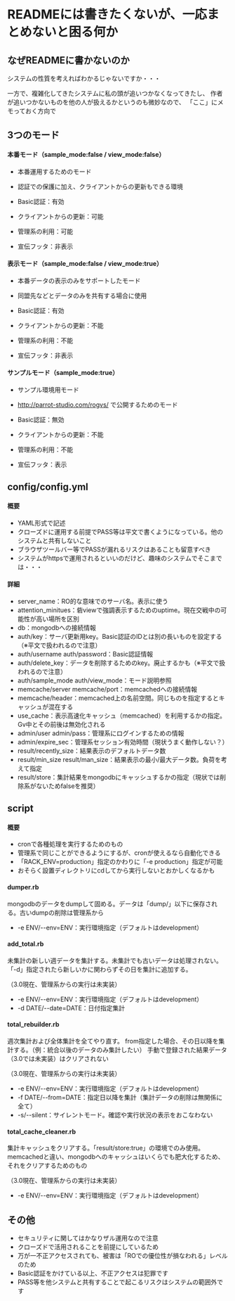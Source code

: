 READMEには書きたくないが、一応まとめないと困る何か
===============

なぜREADMEに書かないのか
---------------
システムの性質を考えればわかるじゃないですか・・・


一方で、複雑化してきたシステムに私の頭が追いつかなくなってきたし、
作者が追いつかないものを他の人が扱えるかというのも微妙なので、
「ここ」にメモっておく方向で


3つのモード
---------------
#### 本番モード（sample\_mode:false / view\_mode:false）
- 本番運用するためのモード
- 認証での保護に加え、クライアントからの更新もできる環境

 - Basic認証：有効
 - クライアントからの更新：可能
 - 管理系の利用：可能
 - 宣伝フッタ：非表示


#### 表示モード（sample\_mode:false / view\_mode:true）
- 本番データの表示のみをサポートしたモード
- 同盟先などとデータのみを共有する場合に使用

 - Basic認証：有効
 - クライアントからの更新：不能
 - 管理系の利用：不能
 - 宣伝フッタ：非表示


#### サンプルモード（sample\_mode:true）
- サンプル環境用モード
- http://parrot-studio.com/rogvs/ で公開するためのモード

 - Basic認証：無効
 - クライアントからの更新：不能
 - 管理系の利用：不能
 - 宣伝フッタ：表示


config/config.yml
---------------
#### 概要
- YAML形式で記述
- クローズドに運用する前提でPASS等は平文で書くようになっている。他のシステムと共有しないこと
 - ブラウザツールバー等でPASSが漏れるリスクはあることも留意すべき
 - システムがhttpsで運用されるといいのだけど、趣味のシステムでそこまでは・・・

#### 詳細
- server\_name：RO的な意味でのサーバ名。表示に使う
- attention\_minitues：砦viewで強調表示するためのuptime。現在交戦中の可能性が高い場所を区別
- db：mongodbへの接続情報
- auth/key：サーバ更新用key。Basic認証のIDとは別の長いものを設定する（※平文で扱われるので注意）
- auth/username auth/password：Basic認証情報
- auth/delete_key：データを削除するためのkey。廃止するかも（※平文で扱われるので注意）
- auth/sample\_mode auth/view\_mode：モード説明参照
- memcache/server memcache/port：memcachedへの接続情報
- memcache/header：memcached上の名前空間。同じものを指定するとキャッシュが混在する
- use\_cache：表示高速化キャッシュ（memcached）を利用するかの指定。Gv中とその前後は無効化される
- admin/user admin/pass：管理系にログインするための情報
- admin/expire\_sec：管理系セッション有効時間（現状うまく動作しない？）
- result/recently\_size：結果表示のデフォルトデータ数
- result/min\_size result/man\_size：結果表示の最小/最大データ数。負荷を考えて指定
- result/store：集計結果をmongodbにキャッシュするかの指定（現状では削除系がないためfalseを推奨）


script
---------------
#### 概要
- cronで各種処理を実行するためのもの
- 管理系で同じことができるようにするが、cronが使えるなら自動化できる
- 「RACK_ENV=production」指定のかわりに「-e production」指定が可能
- おそらく設置ディレクトリにcdしてから実行しないとおかしくなるかも

#### dumper.rb
mongodbのデータをdumpして固める。データは「dump/」以下に保存される。古いdumpの削除は管理系から

- -e ENV/--env=ENV：実行環境指定（デフォルトはdevelopment）

#### add_total.rb
未集計の新しい週データを集計する。未集計でも古いデータは処理されない。
「-d」指定されたら新しいかに関わらずその日を集計に追加する。


（3.0現在、管理系からの実行は未実装）

- -e ENV/--env=ENV：実行環境指定（デフォルトはdevelopment）
- -d DATE/--date=DATE：日付指定集計

#### total_rebuilder.rb
週次集計および全体集計を全てやり直す。
from指定した場合、その日以降を集計する。（例：統合以後のデータのみ集計したい）
手動で登録された結果データ（3.0では未実装）はクリアされない


（3.0現在、管理系からの実行は未実装）

- -e ENV/--env=ENV：実行環境指定（デフォルトはdevelopment）
- -f DATE/--from=DATE：指定日以降を集計（集計データの削除は無関係に全て）
- -s/--silent：サイレントモード。確認や実行状況の表示をおこなわない


#### total\_cache\_cleaner.rb
集計キャッシュをクリアする。「result/store:true」の環境でのみ使用。
memcachedと違い、mongodbへのキャッシュはいくらでも肥大化するため、それをクリアするためのもの


（3.0現在、管理系からの実行は未実装）

- -e ENV/--env=ENV：実行環境指定（デフォルトはdevelopment）


その他
---------------
- セキュリティに関してはかなりザル運用なので注意
 - クローズドで活用されることを前提にしているため
 - 万が一不正アクセスされても、被害は「ROでの優位性が損なわれる」レベルのため
- Basic認証をかけている以上、不正アクセスは犯罪です
- PASS等を他システムと共有することで起こるリスクはシステムの範囲外です
